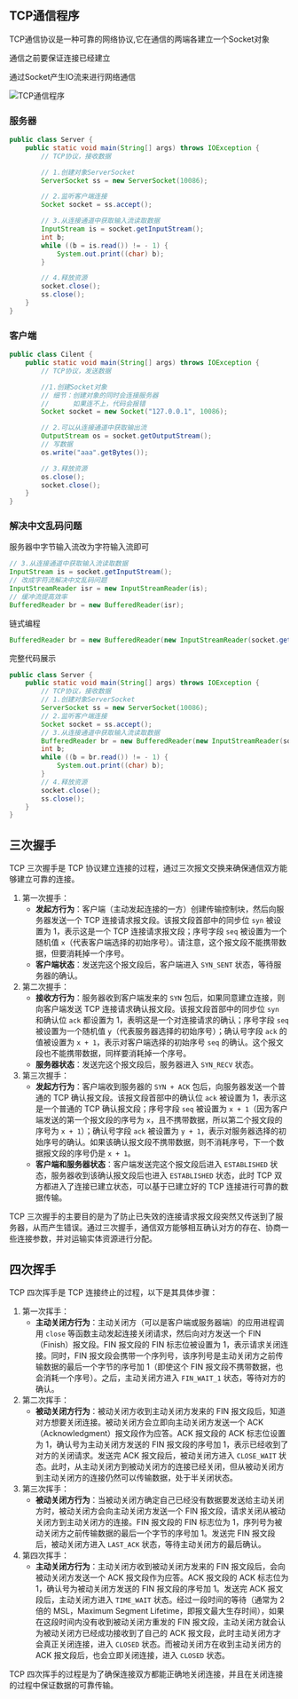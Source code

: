 ## TCP通信程序

TCP通信协议是一种可靠的网络协议,它在通信的两端各建立一个Socket对象

通信之前要保证连接已经建立

通过Socket产生IO流来进行网络通信

![TCP通信程序](D:\admin\Documents\Java\总结\网络编程\assets\TCP通信程序-1731335527367-2.png)

### 服务器

```java
public class Server {
    public static void main(String[] args) throws IOException {
        // TCP协议，接收数据

        // 1.创建对象ServerSocket
        ServerSocket ss = new ServerSocket(10086);

        // 2.监听客户端连接
        Socket socket = ss.accept();

        // 3.从连接通道中获取输入流读取数据
        InputStream is = socket.getInputStream();
        int b;
        while ((b = is.read()) != - 1) {
            System.out.print((char) b);
        }

        // 4.释放资源
        socket.close();
        ss.close();
    }
}
```

### 客户端

```java
public class Cilent {
    public static void main(String[] args) throws IOException {
        // TCP协议，发送数据

        //1.创建Socket对象
        // 细节：创建对象的同时会连接服务器
        //      如果连不上，代码会报错
        Socket socket = new Socket("127.0.0.1", 10086);

        // 2.可以从连接通道中获取输出流
        OutputStream os = socket.getOutputStream();
        // 写数据
        os.write("aaa".getBytes());

        // 3.释放资源
        os.close();
        socket.close();
    } 
}
```

### 解决中文乱码问题

服务器中字节输入流改为字符输入流即可

```java
// 3.从连接通道中获取输入流读取数据
InputStream is = socket.getInputStream();
// 改成字符流解决中文乱码问题
InputStreamReader isr = new InputStreamReader(is);
// 缓冲流提高效率
BufferedReader br = new BufferedReader(isr);
```

链式编程

```java
BufferedReader br = new BufferedReader(new InputStreamReader(socket.getInputStream()));
```

完整代码展示

```java
public class Server {
    public static void main(String[] args) throws IOException {
        // TCP协议，接收数据
        // 1.创建对象ServerSocket
        ServerSocket ss = new ServerSocket(10086);
        // 2.监听客户端连接
        Socket socket = ss.accept();
        // 3.从连接通道中获取输入流读取数据
        BufferedReader br = new BufferedReader(new InputStreamReader(socket.getInputStream()));
        int b;
        while ((b = br.read()) != - 1) {
            System.out.print((char) b);
        }
        // 4.释放资源
        socket.close();
        ss.close();
    }
}
```

## 三次握手

TCP 三次握手是 TCP 协议建立连接的过程，通过三次报文交换来确保通信双方能够建立可靠的连接。

1. 第一次握手：
   - **发起方行为**：客户端（主动发起连接的一方）创建传输控制块，然后向服务器发送一个 TCP 连接请求报文段。该报文段首部中的同步位 `syn` 被设置为 1，表示这是一个 TCP 连接请求报文段；序号字段 `seq` 被设置为一个随机值 `x`（代表客户端选择的初始序号）。请注意，这个报文段不能携带数据，但要消耗掉一个序号。
   - **客户端状态**：发送完这个报文段后，客户端进入 `SYN_SENT` 状态，等待服务器的确认。
2. 第二次握手：
   - **接收方行为**：服务器收到客户端发来的 `SYN` 包后，如果同意建立连接，则向客户端发送 TCP 连接请求确认报文段。该报文段首部中的同步位 `syn` 和确认位 `ack` 都设置为 1，表明这是一个对连接请求的确认；序号字段 `seq` 被设置为一个随机值 `y`（代表服务器选择的初始序号）；确认号字段 `ack` 的值被设置为 `x + 1`，表示对客户端选择的初始序号 `seq` 的确认。这个报文段也不能携带数据，同样要消耗掉一个序号。
   - **服务器状态**：发送完这个报文段后，服务器进入 `SYN_RECV` 状态。
3. 第三次握手：
   - **发起方行为**：客户端收到服务器的 `SYN + ACK` 包后，向服务器发送一个普通的 TCP 确认报文段。该报文段首部中的确认位 `ack` 被设置为 1，表示这是一个普通的 TCP 确认报文段；序号字段 `seq` 被设置为 `x + 1`（因为客户端发送的第一个报文段的序号为 `x`，且不携带数据，所以第二个报文段的序号为 `x + 1`）；确认号字段 `ack` 被设置为 `y + 1`，表示对服务器选择的初始序号的确认。如果该确认报文段不携带数据，则不消耗序号，下一个数据报文段的序号仍是 `x + 1`。
   - **客户端和服务器状态**：客户端发送完这个报文段后进入 `ESTABLISHED` 状态，服务器收到该确认报文段后也进入 `ESTABLISHED` 状态，此时 TCP 双方都进入了连接已建立状态，可以基于已建立好的 TCP 连接进行可靠的数据传输。

TCP 三次握手的主要目的是为了防止已失效的连接请求报文段突然又传送到了服务器，从而产生错误。通过三次握手，通信双方能够相互确认对方的存在、协商一些连接参数，并对运输实体资源进行分配。

## 四次挥手

TCP 四次挥手是 TCP 连接终止的过程，以下是其具体步骤：

1. 第一次挥手：
   - **主动关闭方行为**：主动关闭方（可以是客户端或服务器端）的应用进程调用 `close` 等函数主动发起连接关闭请求，然后向对方发送一个 FIN（Finish）报文段。FIN 报文段的 FIN 标志位被设置为 1，表示请求关闭连接。同时，FIN 报文段会携带一个序列号，该序列号是主动关闭方之前传输数据的最后一个字节的序号加 1（即使这个 FIN 报文段不携带数据，也会消耗一个序号）。之后，主动关闭方进入 `FIN_WAIT_1` 状态，等待对方的确认。
2. 第二次挥手：
   - **被动关闭方行为**：被动关闭方收到主动关闭方发来的 FIN 报文段后，知道对方想要关闭连接。被动关闭方会立即向主动关闭方发送一个 ACK（Acknowledgment）报文段作为应答。ACK 报文段的 ACK 标志位设置为 1，确认号为主动关闭方发送的 FIN 报文段的序号加 1，表示已经收到了对方的关闭请求。发送完 ACK 报文段后，被动关闭方进入 `CLOSE_WAIT` 状态。此时，从主动关闭方到被动关闭方的连接已经关闭，但从被动关闭方到主动关闭方的连接仍然可以传输数据，处于半关闭状态。
3. 第三次挥手：
   - **被动关闭方行为**：当被动关闭方确定自己已经没有数据要发送给主动关闭方时，被动关闭方会向主动关闭方发送一个 FIN 报文段，请求关闭从被动关闭方到主动关闭方的连接。FIN 报文段的 FIN 标志位为 1，序列号为被动关闭方之前传输数据的最后一个字节的序号加 1。发送完 FIN 报文段后，被动关闭方进入 `LAST_ACK` 状态，等待主动关闭方的最后确认。
4. 第四次挥手：
   - **主动关闭方行为**：主动关闭方收到被动关闭方发来的 FIN 报文段后，会向被动关闭方发送一个 ACK 报文段作为应答。ACK 报文段的 ACK 标志位为 1，确认号为被动关闭方发送的 FIN 报文段的序号加 1。发送完 ACK 报文段后，主动关闭方进入 `TIME_WAIT` 状态。经过一段时间的等待（通常为 2 倍的 MSL，Maximum Segment Lifetime，即报文最大生存时间），如果在这段时间内没有收到被动关闭方重发的 FIN 报文段，主动关闭方就会认为被动关闭方已经成功接收到了自己的 ACK 报文段，此时主动关闭方才会真正关闭连接，进入 `CLOSED` 状态。而被动关闭方在收到主动关闭方的 ACK 报文段后，也会立即关闭连接，进入 `CLOSED` 状态。

TCP 四次挥手的过程是为了确保连接双方都能正确地关闭连接，并且在关闭连接的过程中保证数据的可靠传输。